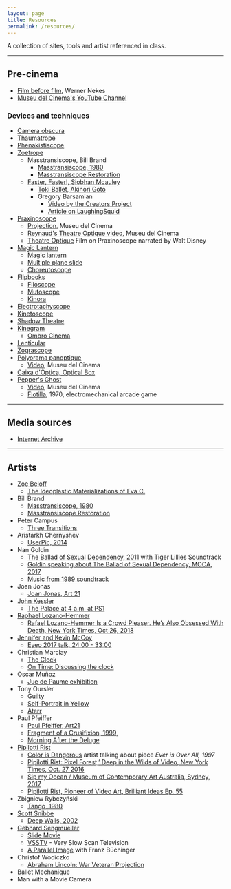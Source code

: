 ```yaml
---
layout: page
title: Resources
permalink: /resources/
---
```


A collection of sites, tools and artist referenced in class.

---
## Pre-cinema

* [Film before film](https://www.youtube.com/watch?v=fKTvEsvH59g), Werner Nekes
* [Museu del Cinema's YouTube Channel](https://www.youtube.com/channel/UCIibfnCg3YhDh8gJFNhBcLQ)

### Devices and techniques

* [Camera obscura](https://en.wikipedia.org/wiki/Camera_obscura)
* [Thaumatrope](https://en.wikipedia.org/wiki/Thaumatrope)
* [Phenakistiscope](https://en.wikipedia.org/wiki/Phenakistiscope)
* [Zoetrope](https://en.wikipedia.org/wiki/Zoetrope)
	* Masstransiscope, Bill Brand
		* [Masstransiscope, 1980](https://www.youtube.com/watch?v=d-2oxMB8U-E)
		* [Masstransiscope Restoration](https://www.youtube.com/watch?v=c-_eHFXqxpQ)
  * [Faster, Faster!, Siobhan Mcauley](http://abrooksart.com/portfolio/siobhan-mcauley/)
	* [Toki Ballet, Akinori Goto](https://vimeo.com/193223122)
	* Gregory Barsamian
		* [Video by the Creators Project](https://www.youtube.com/watch?v=4cmDcZY9Trc)
		* [Article on LaughingSquid](https://laughingsquid.com/spinning-animated-sculptures-by-gregory-barsamian/)
* [Praxinoscope](https://en.wikipedia.org/wiki/Praxinoscope)
	* [Projection](https://www.youtube.com/watch?v=wrHflL3Fb-I), Museu del Cinema
	* [Reynaud's Theatre Optique video](https://www.youtube.com/watch?v=e4zQ49zgclM), Museu del Cinema
	* [Theatre Optique](https://www.youtube.com/watch?v=TAUA6pg_EXk) Film on Praxinoscope narrated by Walt Disney
* [Magic Lantern](https://en.wikipedia.org/wiki/Magic_lantern)
	* [Magic lantern](https://www.youtube.com/watch?v=q9kLpfbHCjk)
	* [Multiple plane slide](https://www.youtube.com/watch?v=sAcGf1-m9-c)
	* [Choreutoscope](https://www.youtube.com/watch?v=Wqck3ET9vto)
* [Flipbooks](https://en.wikipedia.org/wiki/Flip_book)
	* [Filoscope](https://www.youtube.com/watch?v=wYS_55YlRDc)
	* [Mutoscope](https://www.youtube.com/watch?v=R75QpPehOXs)
	* [Kinora](https://en.wikipedia.org/wiki/Kinora)
* [Electrotachyscope](https://en.wikipedia.org/wiki/Electrotachyscope)
* [Kinetoscope](https://en.wikipedia.org/wiki/Kinetoscope)
* [Shadow Theatre](https://www.youtube.com/watch?v=T3ztg6VZuNI)
* [Kinegram](https://en.wikipedia.org/wiki/Barrier_grid_animation_and_stereography) 
	* [Ombro Cinema](https://www.youtube.com/watch?v=svlFbL84SfU)
* [Lenticular](https://en.wikipedia.org/wiki/Lenticular_printing)
* [Zograscope](https://en.wikipedia.org/wiki/Zograscope)
* [Polyorama panoptique](https://en.wikipedia.org/wiki/Polyorama_Panoptique)
	* [Video](https://www.youtube.com/watch?v=1r5O9cWRQ4c), Museu del Cinema
* [Caixa d'Òptica, Optical Box](https://www.youtube.com/watch?v=ygomb3-yyhM)
* [Pepper's Ghost](https://en.wikipedia.org/wiki/Pepper%27s_ghost)
	* [Video](https://www.youtube.com/watch?v=Ipnk8rEEgy4), Museu del Cinema
	* [Flotilla](https://www.youtube.com/watch?v=rDFaqnwp9Rg), 1970, electromechanical arcade game

---
## Media sources

* [Internet Archive](http://archive.org/)

---
## Artists

* [Zoe Beloff](http://www.zoebeloff.com)
	* [The Ideoplastic Materializations of Eva C.](http://www.zoebeloff.com/eva/)
* Bill Brand
	* [Masstransiscope, 1980](https://www.youtube.com/watch?v=d-2oxMB8U-E)
	* [Masstransiscope Restoration](https://www.youtube.com/watch?v=c-_eHFXqxpQ)
* Peter Campus
	* [Three Transitions](https://www.youtube.com/watch?v=Ar99AfOJ2o8)
* Aristarkh Chernyshev
	* [UserPic, 2014](https://vimeo.com/110937131)
* Nan Goldin
	* [The Ballad of Sexual Dependency, 2011](https://www.youtube.com/watch?v=PlZJMS1wwsU) with Tiger Lillies Soundtrack
	* [Goldin speaking about The Ballad of Sexual Dependency, MOCA, 2017](https://www.youtube.com/watch?v=iDSvD0yhjWQ)
	* [Music from 1989 soundtrack](https://www.youtube.com/playlist?list=PLoTdNh8NUV7wNQWSsqXDinq187aO-Ewoa)
* Joan Jonas
	* [Joan Jonas, Art 21](https://art21.org/artist/joan-jonas/)
* [John Kessler](http://www.jonkessler.com/)
	* [The Palace at 4 a.m. at PS1](https://www.youtube.com/watch?v=k-uBggfiMGo)
* [Raphael Lozano-Hemmer](http://www.lozano-hemmer.com/)
	* [Rafael Lozano-Hemmer Is a Crowd Pleaser. He’s Also Obsessed With Death, New York Times, Oct 26, 2018](https://www.nytimes.com/2018/10/26/arts/design/rafael-lozano-hemmer-hirshhorn.html)
* [Jennifer and Kevin McCoy](http://mccoyspace.com/)
	* [Eyeo 2017 talk, 24:00 - 33:00](https://vimeo.com/232544899)
* Christian Marclay
	* [The Clock](https://www.youtube.com/watch?v=xp4EUryS6ac)
	* [On Time: Discussing the clock](https://www.youtube.com/watch?v=EQ_wKD6XQTM)
* Oscar Muñoz
	* [Jue de Paume exhibition](https://vimeo.com/98543782)
* Tony Oursler
	* [Guilty](https://www.youtube.com/watch?v=zbj-Nsqg11E)
	* [Self-Portrait in Yellow](https://www.youtube.com/watch?v=OkSOLlmTFoc&t=5s)
	* [Aterr](https://www.youtube.com/watch?v=StwsM_riSf0)
* Paul Pfeiffer
	* [Paul Pfeiffer, Art21](https://art21.org/artist/paul-pfeiffer/)
	* [Fragment of a Crusifixion, 1999](https://www.youtube.com/watch?v=cu12tN8AJdU), 
	* [Morning After the Deluge](https://www.youtube.com/watch?v=9-i_JTR7eMc)
* [Pipilotti Rist](https://pipilottirist.net/)
	* [Color is Dangerous](http://channel.louisiana.dk/video/pipilotti-rist-color-dangerous) artist talking about piece *Ever is Over All, 1997*
	* [Pipilotti Rist: Pixel Forest,’ Deep in the Wilds of Video, New York Times, Oct. 27 2016](https://www.nytimes.com/2016/10/28/arts/design/pipilotti-rist-pixel-forest-deep-in-the-wilds-of-video.html)
	* [Sip my Ocean / Museum of Contemporary Art Australia, Sydney, 2017](https://www.youtube.com/watch?v=866ifa-TewQ)
	* [Pipilotti Rist, Pioneer of Video Art, Brilliant Ideas Ep. 55](https://www.youtube.com/watch?v=nCusgvPo5vM)
* Zbigniew Rybczyński
	* [Tango, 1980](https://vimeo.com/90339479)
* [Scott Snibbe](https://www.snibbe.com)
  * [Deep Walls, 2002](https://www.snibbe.com/projects/interactive/deepwalls/)
* [Gebhard Sengmueller](http://www.gebseng.com)
	* [Slide Movie](https://vimeo.com/143231146)
	* [VSSTV](https://vimeo.com/143231190) - Very Slow Scan Television
	* [A Parallel Image](https://vimeo.com/143229255) with Franz Büchinger
* Christof Wodiczko
	* [Abraham Lincoln: War Veteran Projection](https://vimeo.com/53446621)
* Ballet Mechanique
* Man with a Movie Camera